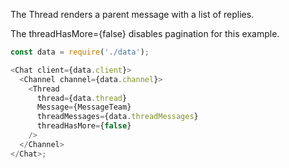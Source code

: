 The Thread renders a parent message with a list of replies.

The threadHasMore={false} disables pagination for this example.

```js
const data = require('./data');

<Chat client={data.client}>
  <Channel channel={data.channel}>
    <Thread
      thread={data.thread}
      Message={MessageTeam}
      threadMessages={data.threadMessages}
      threadHasMore={false}
    />
  </Channel>
</Chat>;
```
